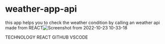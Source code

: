 # weather-app-api
this app helps you to check the weather condition by calling an weather api
made from REACT![Screenshot from 2022-10-23 10-33-18](https://user-images.githubusercontent.com/84988287/197374828-b6f333e6-cdee-41f4-a909-0a4c27912d9b.png)





TECHNOLOGY
REACT
GITHUB
VSCODE
